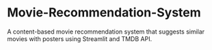 # Movie-Recommendation-System
A content-based movie recommendation system that suggests similar movies with posters using Streamlit and TMDB API.
